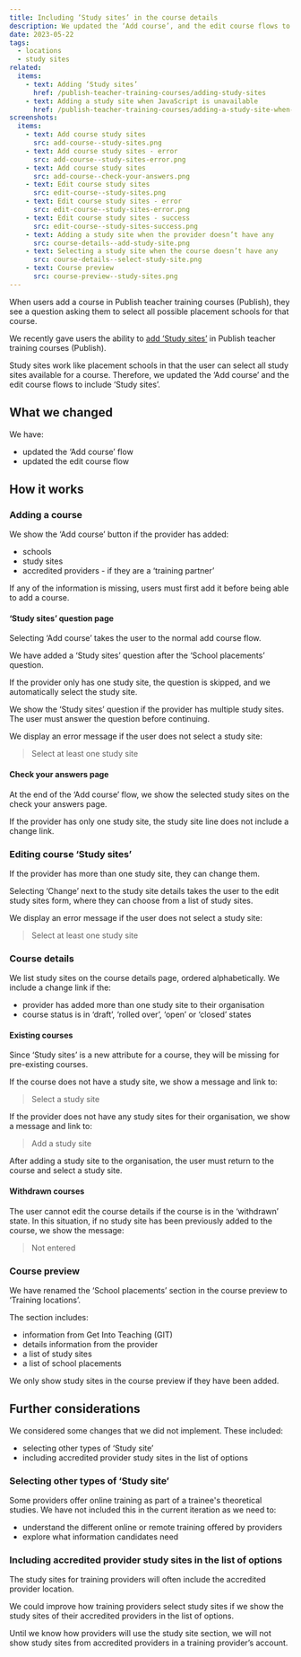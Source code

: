 ```yaml
---
title: Including ‘Study sites’ in the course details
description: We updated the ‘Add course’, and the edit course flows to include ‘Study sites’
date: 2023-05-22
tags:
  - locations
  - study sites
related:
  items:
    - text: Adding ‘Study sites’
      href: /publish-teacher-training-courses/adding-study-sites
    - text: Adding a study site when JavaScript is unavailable
      href: /publish-teacher-training-courses/adding-a-study-site-when-javascript-is-unavailable/
screenshots:
  items:
    - text: Add course study sites
      src: add-course--study-sites.png
    - text: Add course study sites - error
      src: add-course--study-sites-error.png
    - text: Add course study sites
      src: add-course--check-your-answers.png
    - text: Edit course study sites
      src: edit-course--study-sites.png
    - text: Edit course study sites - error
      src: edit-course--study-sites-error.png
    - text: Edit course study sites - success
      src: edit-course--study-sites-success.png
    - text: Adding a study site when the provider doesn’t have any
      src: course-details--add-study-site.png
    - text: Selecting a study site when the course doesn’t have any
      src: course-details--select-study-site.png
    - text: Course preview
      src: course-preview--study-sites.png
---
```


When users add a course in Publish teacher training courses (Publish), they see a question asking them to select all possible placement schools for that course.

We recently gave users the ability to [add ‘Study sites’](/publish-teacher-training-courses/adding-study-sites) in Publish teacher training courses (Publish).

Study sites work like placement schools in that the user can select all study sites available for a course. Therefore, we updated the ‘Add course’ and the edit course flows to include ‘Study sites’.

## What we changed

We have:

- updated the ‘Add course’ flow
- updated the edit course flow

## How it works

### Adding a course

We show the ‘Add course’ button if the provider has added:

- schools
- study sites
- accredited providers - if they are a ‘training partner’

If any of the information is missing, users must first add it before being able to add a course.

#### ‘Study sites’ question page

Selecting ‘Add course’ takes the user to the normal add course flow.

We have added a ‘Study sites’ question after the ‘School placements’ question.

If the provider only has one study site, the question is skipped, and we automatically select the study site.

We show the ‘Study sites’ question if the provider has multiple study sites. The user must answer the question before continuing.

We display an error message if the user does not select a study site:

> Select at least one study site

#### Check your answers page

At the end of the ‘Add course’ flow, we show the selected study sites on the check your answers page.

If the provider has only one study site, the study site line does not include a change link.

### Editing course ‘Study sites’

If the provider has more than one study site, they can change them.

Selecting ‘Change’ next to the study site details takes the user to the edit study sites form, where they can choose from a list of study sites.

We display an error message if the user does not select a study site:

> Select at least one study site

### Course details

We list study sites on the course details page, ordered alphabetically. We include a change link if the:

- provider has added more than one study site to their organisation
- course status is in ‘draft’, ‘rolled over’, ‘open’ or ‘closed’ states

#### Existing courses

Since ‘Study sites’ is a new attribute for a course, they will be missing for pre-existing courses.

If the course does not have a study site, we show a message and link to:

> Select a study site

If the provider does not have any study sites for their organisation, we show a message and link to:

> Add a study site

After adding a study site to the organisation, the user must return to the course and select a study site.

#### Withdrawn courses

The user cannot edit the course details if the course is in the ‘withdrawn’ state. In this situation, if no study site has been previously added to the course, we show the message:

> Not entered

### Course preview

We have renamed the ‘School placements’ section in the course preview to ‘Training locations’.

The section includes:

- information from Get Into Teaching (GIT)
- details information from the provider
- a list of study sites
- a list of school placements

We only show study sites in the course preview if they have been added.

## Further considerations

We considered some changes that we did not implement. These included:

- selecting other types of ‘Study site’
- including accredited provider study sites in the list of options

### Selecting other types of ‘Study site’

Some providers offer online training as part of a trainee's theoretical studies. We have not included this in the current iteration as we need to:

- understand the different online or remote training offered by providers
- explore what information candidates need

### Including accredited provider study sites in the list of options

The study sites for training providers will often include the accredited provider location.

We could improve how training providers select study sites if we show the study sites of their accredited providers in the list of options.

Until we know how providers will use the study site section, we will not show study sites from accredited providers in a training provider’s account.
